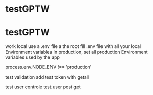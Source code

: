# testGPTW
# testGPTW
work local use a .env file a the root
fill .env file with all your local Environment variables 
In production, set all production Environment variables used by the app


process.env.NODE_ENV !== 'production'


test validation 
add test token with getall

test user controle
test user 
post 
get
